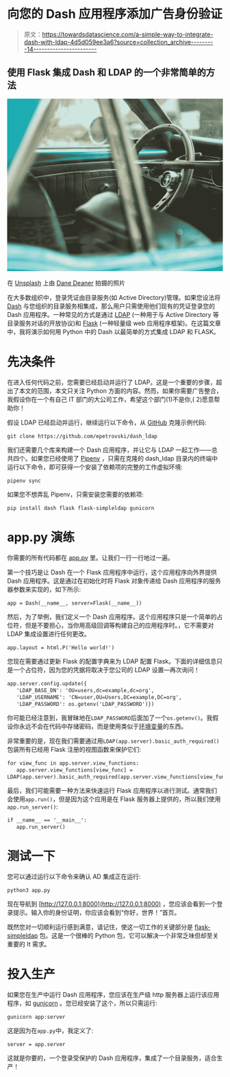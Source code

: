 # 向您的 Dash 应用程序添加广告身份验证

> 原文：<https://towardsdatascience.com/a-simple-way-to-integrate-dash-with-ldap-4d5d059ee3a6?source=collection_archive---------14----------------------->

## 使用 Flask 集成 Dash 和 LDAP 的一个非常简单的方法

![](img/2d91e0c400751875ea7aa7d6d78fa764.png)

在 [Unsplash](https://unsplash.com?utm_source=medium&utm_medium=referral) 上由 [Dane Deaner](https://unsplash.com/@danedeaner?utm_source=medium&utm_medium=referral) 拍摄的照片

在大多数组织中，登录凭证由目录服务(如 Active Directory)管理。如果您设法将 [Dash](https://pypi.org/project/dash/) 与您组织的目录服务相集成，那么用户只需使用他们现有的凭证登录您的 Dash 应用程序。一种常见的方式是通过 [LDAP](https://en.wikipedia.org/wiki/Lightweight_Directory_Access_Protocol) (一种用于与 Active Directory 等目录服务对话的开放协议)和 [Flask](https://pypi.org/project/Flask/) (一种轻量级 web 应用程序框架)。在这篇文章中，我将演示如何用 Python 中的 Dash 以最简单的方式集成 LDAP 和 FLASK。

# 先决条件

在进入任何代码之前，您需要已经启动并运行了 LDAP。这是一个重要的步骤，超出了本文的范围，本文只关注 Python 方面的内容。然而，如果你需要广告整合，我假设你在一个有自己 IT 部门的大公司工作，希望这个部门(1)不是你,( 2)愿意帮助你！

假设 LDAP 已经启动并运行，继续运行以下命令，从 [GitHub](https://github.com/epetrovski/dash_ldap) 克隆示例代码:

```
git clone https://github.com/epetrovski/dash_ldap
```

我们还需要几个库来构建一个 Dash 应用程序，并让它与 LDAP 一起工作——总共四个。如果您已经使用了 [Pipenv](https://pypi.org/project/pipenv/) ，只需在克隆的 dash_ldap 目录内的终端中运行以下命令，即可获得一个安装了依赖项的完整的工作虚拟环境:

```
pipenv sync
```

如果您不想弄乱 Pipenv，只需安装您需要的依赖项:

```
pip install dash flask flask-simpleldap gunicorn
```

# app.py 演练

你需要的所有代码都在 [app.py](https://github.com/epetrovski/dash_ldap/blob/main/app.py) 里。让我们一行一行地过一遍。

第一个技巧是让 Dash 在一个 Flask 应用程序中运行，这个应用程序向外界提供 Dash 应用程序。这是通过在初始化时将 Flask 对象传递给 Dash 应用程序的服务器参数来实现的，如下所示:

```
app = Dash(__name__, server=Flask(__name__))
```

然后，为了举例，我们定义一个 Dash 应用程序。这个应用程序只是一个简单的占位符，但是不要担心，当你用高级回调等构建自己的应用程序时。，它不需要对 LDAP 集成设置进行任何更改。

```
app.layout = html.P('Hello world!')
```

您现在需要通过更新 Flask 的配置字典来为 LDAP 配置 Flask。下面的详细信息只是一个占位符，因为您的凭据将取决于您公司的 LDAP 设置—再次询问！

```
app.server.config.update({
   'LDAP_BASE_DN': 'OU=users,dc=example,dc=org',
   'LDAP_USERNAME': 'CN=user,OU=Users,DC=example,DC=org',
   'LDAP_PASSWORD': os.getenv('LDAP_PASSWORD')})
```

你可能已经注意到，我冒昧地在`LDAP_PASSWORD`后面加了一个`os.getenv()`。我假设你永远不会在代码中存储密码，而是使用类似于[环境变量](https://help.ubuntu.com/community/EnvironmentVariables)的东西。

非常重要的是，现在我们需要通过用`LDAP(app.server).basic_auth_required()`包装所有已经用 Flask 注册的视图函数来保护它们:

```
for view_func in app.server.view_functions:
   app.server.view_functions[view_func] = LDAP(app.server).basic_auth_required(app.server.view_functions[view_func])
```

最后，我们可能需要一种方法来快速运行 Flask 应用程序以进行测试。通常我们会使用`app.run()`，但是因为这个应用是在 Flask 服务器上提供的，所以我们使用`app.run_server()`:

```
if __name__ == '__main__':
   app.run_server()
```

# 测试一下

您可以通过运行以下命令来确认 AD 集成正在运行:

```
python3 app.py
```

现在导航到 [http://127.0.0.1:8000](http://127.0.0.1:8000) ，您应该会看到一个登录提示。输入你的身份证明，你应该会看到“你好，世界！”首页。

既然您对一切顺利运行感到满意，请记住，使这一切工作的关键部分是 [flask-simpleldap](https://flask-simpleldap.readthedocs.io/en/latest/) 包。这是一个很棒的 Python 包，它可以解决一个非常乏味但却至关重要的 It 需求。

# 投入生产

如果您在生产中运行 Dash 应用程序，您应该在生产级 http 服务器上运行该应用程序，如 [gunicorn](https://gunicorn.org/) 。您已经安装了这个，所以只需运行:

```
gunicorn app:server
```

这是因为在`app.py`中，我定义了:

```
server = app.server
```

这就是你要的，一个登录受保护的 Dash 应用程序，集成了一个目录服务，适合生产！